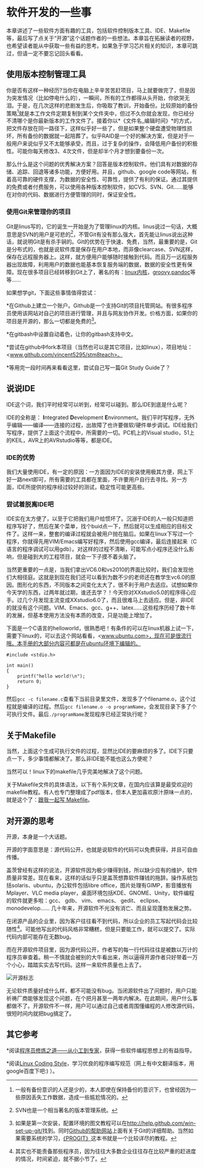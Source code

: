# 软件开发的一些事 #

本章讲述了一些软件方面有趣的工具，包括软件控制版本工具、IDE、Makefile等，最后写了点关于“开源”这个话题作者的一些想法。本章旨在拓展读者的视野，也希望读者能从中获取一些有益的思考。如果急于学习芯片相关的知识，本章可跳过，但请一定不要忘记回头看看。

## 使用版本控制管理工具 ##
你是否有这样一种经历?当你在电脑上辛辛苦苦赶项目，马上就要做完了，但是因为突发情况（比如停电什么的），一瞬间，所有的工作都得从头开始，你欲哭无泪。于是，在几次这样的悲剧发生后，你吸取了教训，开始备份。比较原始的备份策略[^16]就是本工作文件定期复制到某个文件夹中，但过不久你就会发现，你已经分不清哪个是你最新版本的工作文件了。接着你以*《文件名_编辑时间》*的方式，把文件存放在同一路径下，这样似乎好一些了，但是如果整个硬盘遭受物理性损坏，所有备份的数据就一起陪葬了。似乎RAID是一个好的解决方案，但是对于一般用户来说似乎又不太能够承受，而且，过于复杂的操作，会降低用户备份的积极性。可能你每天修改3、4次文件，但是却半个月才想到要备份一次。

[^16]:一般有备份意识的人还是少的，本人即使在保持备份的意识下，也曾经因为一些原因丢失工作数据，造成一些尴尬情况的。

那么什么是这个问题的优秀解决方案？回答是版本控制软件。他们具有对数据的存储、追踪、回退等诸多功能，方便好用。并且，github、google code等网站，有着高可靠的硬件支撑，为数据的安全性、可靠性，提供了有利的保证。通过其提供的免费或者付费服务，可以使用各种版本控制软件，如CVS、SVN、Git……能够在对你的代码、数据进行方便管理的同时，保证安全性。

### 使用Git来管理你的项目 ###
Git是linus写的，它的诞生一开始是为了管理linux的内核。linus说过一句话，大概意思是SVN的用户是可悲的[^17]，不管Git有没有那么强大，首先能让linus说出这种话，就说明Git是有杀手锏的。Git的优势在于快速、免费，当然，最重要的是，Git是分布式的，也就是说软件库是保存在用户本地，而非像clearcase、SVN这样，保存在远程服务器上。这样，就方便用户能够随时接触到代码。而且万一远程服务器出现故障，利用用户的数据也能基本恢复服务端的数据，数据的安全性更有保障。现在很多项目已经转移到Git上了，著名的有：[linux内核](https://github.com/torvalds/linux)，[groovy](https://github.com/groovy/groovy-core),[pandoc](https://github.com/jgm/pandoc)等等……

[^17]:SVN也是一个相当著名的版本管理系统。

如果想学git，下面这些事情值得尝试：

*在Github上建立一个账户。Github是一个支持Git的项目托管网站。有很多程序员使用该网站对自己的项目进行管理，并且与网友协作开发。价格方面，如果你的项目是开源的，那么一切都是免费的[^18]。

[^18]:如果是第一次安装，配置环境的图文教程可以在<http://help.github.com/win-set-up-git/>找到。同时[Github的帮助网站](http://help.github.com/)上面有关于Git的详细帮助。当然如果需要系统的学习，[《PROGIT》](http://progit.org/)这本书就是一个比较详尽的教程。


*在gitbash中设置自动着色，让你的gitbash支持中文。

*尝试在github中fork本项目（当然也可以是其它项目，比如linux），项目地址：<www.github.com/vincent5295/stm8teach>。

*等用完一段时间再来看看这里，尝试自己写一篇Git Study Guide了？

## 说说IDE ##
IDE这个词，我们平时经常可以听到，经常可以碰到。那么IDE到底是什么呢？

IDE的全称是： **I**ntegrated **D**evelopment **E**nvironment。我们平时写程序，无外乎编辑——编译——连接的过程，出故障了也许要做软/硬件单步调试。IDE给我们写程序，提供了上面这个流程中，所需要的一切。PC机上的Visual studio，51上的KEIL，AVR上的AVRstudio等等，都是IDE。

### IDE的优势 ###
我们大量使用IDE，有一定的原因：一方面因为IDE的安装使用极其方便，网上下好一路next即可，所有需要的工具都在里面，不许要用户自行去寻找。另一方面，IDE所提供的程序经过较好的测试，稳定性可能更高些。

### 尝试着脱离IDE吧 ###
IDE实在太方便了，以至于它把我们用户给惯坏了。沉溺于IDE的人一般只知道把程序写好了，然后在某个菜单，找个buid点一下，然后就可以生成相应的目标文件了。这样一来，整套的编译过程就会被用户抛在脑后。如果在linux下写过一个程序，你就得先用VIM/Emacs编写好程序，然后使用gcc编译，最后连接起来（C语言的程序调试可以用gdb）。对这样的过程不清晰，可能写点小程序还没什么影响，但是碰到大的工程项目，就会一下子摸不着头脑了。

当然更重要的一点是，当我们拿出VC6.0和vs2010的界面比较时，我们会发现他们大相径庭。这就是到现在我们还可以看到为数不少的老师还在教学生vc6.0的原因。图形化的东西，不同版本之间变化太大了，很不利于用户去适应。试想如果你今天学的东西，过两年就过期，谁还去学？！今天你对XXstudio5.0的程序得心应手。过几个月发现主流变成XXstudio6.0了，而且很难马上去适应。但是，非IDE的就没有这个问题。VIM、Emacs、gcc、g++、latex……这些程序历经了数十年的发展，但基本使用方法没有本质的改变，只是功能上增加了。

下面是一个C语言的helloworld，很熟悉吧！有条件的可以在linux机器上试一下，需要下linux的，可以去这个网站看看，<www.ubuntu.com>，现在可是很流行哦。本手册的大部分内容可都是在ubuntu环境下编辑的。

~~~~~~~~~~~~~
#include <stdio.h>

int main()
{
	printf("hello world!\n");
	return 0;
}
~~~~~~~~~~~~~

然后`gcc -c filename.c`查看下当前目录里文件，发现多了个filename.o，这个过程就是编译的过程。然后`gcc filename.o -o programName`，会发现目录下多了个可执行文件。最后`./programName`发现程序已经正常执行呢？

## 关于Makefile ##

当然，上面这个生成可执行文件的过程，显然比IDE的要麻烦的多了。IDE下只要点一下，多少事情都解决了。那么非IDE能不能也这么方便呢？

当然可以！linux下的makefile几乎完美地解决了这个问题。

关于Makefile文件的具体语法，以下有个系列文章，在国内应该算是最受欢迎的makefile教程。有人也专门整理成了pdf版本，但本人更加喜欢原汁原味一点的，就是这个了：[跟我一起写 Makefile](http://blog.csdn.net/haoel/article/details/2886)。



## 对开源的思考 ##

开源，本身是一个大话题。

开源的字面意思是：源代码公开，也就是说软件的代码可以免费获得，并且可自由传播。

盖茨曾经有这样的说法，开源软件因为极少赚得到钱，所以缺少应有的维护，软件质量非常差。现在看来，这样的话似乎只是盖茨想靠软件赚钱的拖辞。操作系统包括solaris、ubuntu，办公软件包括libre office，图片处理有GIMP，影音播放有Mplayer、VLC media player，桌面环境包括KDE、GNOME、Unity，软件编程的软件就更多啦：gcc、 gdb、 vim、 emacs、 gedit、 eclipse、 monodevelop…… 几十年来，开源软件不光没有消亡、而且呈现蓬勃发展之势。

在闭源产品的企业里，因为客户往往看不到代码，所以企业的员工写起代码会比较随性[^19]。可能他写出的代码风格非常糟糕，但是只要能工作，就可以提交了。实际代码内部可能存在无数bug。

[^19]:其实也不能责备那些程序员，因为往往大多数企业往往存在比较严重的赶进度的情况，时间紧迫，就不据小节了。

而在开源软件项目里，因为源代码公开，作者写的每一行代码往往是被数以万计的程序员审查着。稍一不慎就会被别的大牛看出来，所以逼得开源作者只好带着一万个小心，踏踏实实去写代码。这样一来软件质量也上去了。



![开源标志](figures/opensourceicon.jpg)



无论软件质量好成什么样，都不可能没有bug。当闭源软件出了问题时，用户只能祈祷厂商能够发现这个问题，在个把月甚至一两年内解决。在此期间，用户什么事都做不了。开源软件不一样，用户可以通过自己或者周围懂编程的人修改源代码，很短时间内就把bug搞定了。


## 其它参考 ##

*阅读[程序员修炼之道——从小工到专家](http://www.amazon.cn/%E7%A8%8B%E5%BA%8F%E5%91%98%E4%BF%AE%E7%82%BC%E4%B9%8B%E9%81%93-%E4%BB%8E%E5%B0%8F%E5%B7%A5%E5%88%B0%E4%B8%93%E5%AE%B6-%E4%BA%A8%E7%89%B9/dp/B004GV08CY/ref=sr_1_1?ie=UTF8&qid=1336305524&sr=8-1)，获得一些软件编程思想上的有益指导。

*阅读[Linux Coding Style](https://github.com/torvalds/linux/blob/master/Documentation/CodingStyle)，学习优良的程序编写规范（网上有中文翻译版本，用google百度下吧:) ）。

